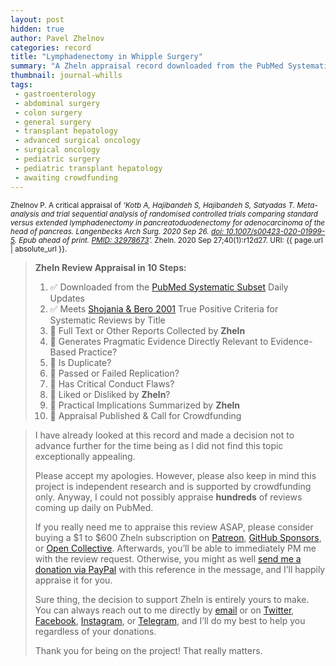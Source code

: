 ```yaml
---
layout: post
hidden: true
author: Pavel Zhelnov
categories: record
title: "Lymphadenectomy in Whipple Surgery"
summary: "A Zheln appraisal record downloaded from the PubMed Systematic Subset daily updates."
thumbnail: journal-whills
tags:
 - gastroenterology
 - abdominal surgery
 - colon surgery
 - general surgery
 - transplant hepatology
 - advanced surgical oncology
 - surgical oncology
 - pediatric surgery
 - pediatric transplant hepatology
 - awaiting crowdfunding
---
```


<small id="citation">Zhelnov P. A critical appraisal of _‘Kotb A, Hajibandeh S, Hajibandeh S, Satyadas T. Meta-analysis and trial sequential analysis of randomised controlled trials comparing standard versus extended lymphadenectomy in pancreatoduodenectomy for adenocarcinoma of the head of pancreas. Langenbecks Arch Surg. 2020 Sep 26. [doi: 10.1007/s00423-020-01999-5](https://doi.org/10.1007/s00423-020-01999-5). Epub ahead of print. [PMID: 32978673](https://pubmed.gov/32978673)’._ Zheln. 2020 Sep 27;40(1):r12d27. URI: {{ page.url | absolute_url }}.</small>

> **Zheln Review Appraisal in 10 Steps:**
>
> 1. ✅ Downloaded from the [PubMed Systematic Subset](https://github.com/p1m-ortho/qs-global-ortho-search-queries/blob/global-sr-query/README.md) Daily Updates
> 2. ✅ Meets [Shojania & Bero 2001](https://www.researchgate.net/publication/11820967_Taking_Advantage_of_the_Explosion_of_Systematic_Reviews_An_Efficient_MEDLINE_Search_Strategy) True Positive Criteria for Systematic Reviews by Title
> 3. 🔄 Full Text or Other Reports Collected by **Zheln**
> 4. 🔄 Generates Pragmatic Evidence Directly Relevant to Evidence-Based Practice?
> 5. 🔄 Is Duplicate?
> 6. 🔄 Passed or Failed Replication?
> 7. 🔄 Has Critical Conduct Flaws?
> 8. 🔄 Liked or Disliked by **Zheln**?
> 9. 🔄 Practical Implications Summarized by **Zheln**
> 10. 🔄 Appraisal Published & Call for Crowdfunding

> I have already looked at this record and made a decision not to advance further for the time being as I did not find this topic exceptionally appealing.
>
> Please accept my apologies. However, please also keep in mind this project is independent research and is supported by crowdfunding only. Anyway, I could not possibly appraise **hundreds** of reviews coming up daily on PubMed.
> 
> If you really need me to appraise this review ASAP, please consider buying a $1 to $600 Zheln subscription on [Patreon](https://patreon.com/zheln), [GitHub Sponsors](https://github.com/sponsors/drzhelnov), or [Open Collective](https://opencollective.com/zheln). Afterwards, you’ll be able to immediately PM me with the review request. Otherwise, you might as well [send me a donation via PayPal](https://paypal.me/pjelnov) with this reference in the message, and I’ll happily appraise it for you.
> 
> Sure thing, the decision to support Zheln is entirely yours to make. You can always reach out to me directly by [email](mailto:pavel@zheln.com) or on [Twitter](https://twitter.com/drzhelnov), [Facebook](https://facebook.com/drzhelnov), [Instagram](https://instagram.com/igzheln), or [Telegram](https://t.me/drzhelnov), and I’ll do my best to help you regardless of your donations.
> 
> Thank you for being on the project! That really matters.

